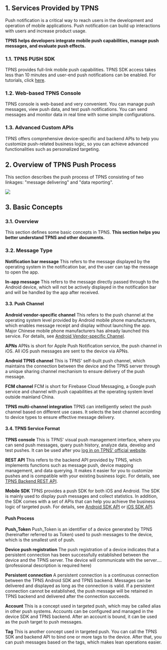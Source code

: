 ## 1. Services Provided by TPNS

Push notification is a critical way to reach users in the development and operation of mobile applications. Push notification can build up interactions with users and increase product usage.

**TPNS helps developers integrate mobile push capabilities, manage push messages, and evaluate push effects.**

### 1.1. TPNS PUSH SDK

TPNS provides full-link mobile push capabilities. TPNS SDK access takes less than 10 minutes and user-end push notifications can be enabled. For tutorials, click [here](https://intl.cloud.tencent.com/document/product/1024/30712).

### 1.2. Web-based TPNS Console

TPNS console is web-based and very convenient. You can manage push messages, view push data, and test push notifications. You can send messages and monitor data in real time with some simple configurations.

### 1.3. Advanced Custom APIs

TPNS offers comprehensive device-specific and backend APIs to help you customize push-related business logic, so you can achieve advanced functionalities such as personalized targeting.


## 2. Overview of TPNS Push Process

This section describes the push process of TPNS consisting of two linkages: "message delivering" and "data reporting".

![](https://main.qcloudimg.com/raw/85abfefa0f60cb2ab70fa35ddbd0dd6e.jpg)


## 3. Basic Concepts

### 3.1. Overview

This section defines some basic concepts in TPNS. **This section helps you better understand TPNS and other documents.**

### 3.2. Message Type

**Notification bar message**
This refers to the message displayed by the operating system in the notification bar, and the user can tap the message to open the app.

**In-app message**
This refers to the message directly passed through to the Android device, which will not be actively displayed in the notification bar and will be handled by the app after received.

#### 3.3. Push Channel

**Android vendor-specific channel**
This refers to the push channel at the operating system level provided by Android mobile phone manufacturers, which enables message receipt and display without launching the app. Major Chinese mobile phone manufacturers has already launched this service. For details, see [Android Vendor-specific Channel](https://intl.cloud.tencent.com/document/product/1024/30716).

**APNs**
APNs is short for Apple Push Notification service, the push channel in iOS. All iOS push messages are sent to the device via APNs.

**Android TPNS channel**
This is TPNS' self-built push channel, which maintains the connection between the device and the TPNS server through a unique sharing channel mechanism to ensure delivery of the push message.

**FCM channel**
FCM is short for Firebase Cloud Messaging, a Google push service and channel with push capabilities at the operating system level outside mainland China.

**TPNS multi-channel integration**
TPNS can intelligently select the push channel based on different use cases. It selects the best channel according to device types to ensure effective message delivery.

#### 3.4. TPNS Service Format

**TPNS console**
This is TPNS' visual push management interface, where you can send push messages, query push history, analyze data, develop and test pushes. It can be used after you [log in on TPNS' official website](https://ixg.qq.com).

**REST API**
This refers to the backend API provided by TPNS, which implements functions such as message push, device mapping management, and data querying. It makes it easier for you to customize pushes and is compatible with your existing business logic. For details, see [TPNS Backend REST API](https://intl.cloud.tencent.com/document/product/1024/30734).

**Mobile SDK**
TPNS provides a push SDK for both iOS and Android. The SDK is mainly used to display push messages and collect statistics. In addition, the SDK comes with a set of APIs that can help you achieve the business logic of targeted push. For details, see [Android SDK API](https://intl.cloud.tencent.com/document/product/1024/30715l) or [iOS SDK API](https://intl.cloud.tencent.com/document/product/1024/30727).


#### Push Process

**Push_Token**
Push_Token is an identifier of a device generated by TPNS (hereinafter referred to as Token) used to push messages to the device, which is the smallest unit of push.

**Device push registration**
The push registration of a device indicates that a persistent connection has been successfully established between the device and the TPNS server. The device will communicate with the server.... (professional description is required here)

**Persistent connection**
A persistent connection is a continuous connection between the TPNS Android SDK and TPNS backend. Messages can be delivered and displayed as long as the connection is valid. If a persistent connection cannot be established, the push message will be retained in TPNS backend and delivered after the connection succeeds.

**Account**
This is a concept used in targeted push, which may be called alias in other push systems. Accounts can be configured and managed in the device SDK and TPNS backend. After an account is bound, it can be used as the push target to push messages.

**Tag**
This is another concept used in targeted push. You can call the TPNS SDK and backend API to bind one or more tags to the device. After that, you can push messages based on the tags, which makes lean operations easier.


